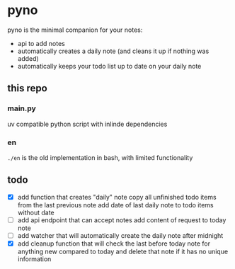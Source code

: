 # pyno

pyno is the minimal companion for your notes:

- api to add notes
- automatically creates a daily note (and cleans it up if nothing was added)
- automatically keeps your todo list up to date on your daily note

## this repo

### main.py
uv compatible python script with inlinde dependencies

### en
`./en` is the old implementation in bash, with limited functionality


## todo

- [x] add function that creates "daily" note
      copy all unfinished todo items from the last previous note
      add date of last daily note to todo items without date
- [ ] add api endpoint that can accept notes
      add content of request to today note
- [ ] add watcher that will automatically create the daily note after midnight
- [x] add cleanup function that will check the last before today note for anything new compared to today and delete that note if it has no unique information
